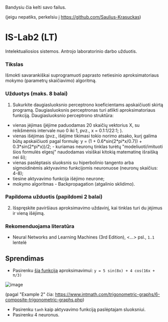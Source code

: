 Bandysiu čia kelti savo failus.

(jeigu nepatiks, perkelsiu į https://github.com/Saulius-Krasuckas)

# IS-Lab2 (LT)
Intelektualiosios sistemos. Antrojo laboratorinio darbo užduotis.

### Tikslas
Išmokti savarankiškai suprogramuoti paprasto netiesinio aproksimatoriaus mokymo (parametrų skaičiavimo) algoritmą.

### Užduotys (maks. 8 balai)
1. Sukurkite daugiasluoksnio perceptrono koeficientams apskaičiuoti skirtą programą. Daugiasluoksnis perceptronas turi atlikti aproksimatoriaus funkciją. Daugiasluoksnio perceptrono struktūra:
- vienas įėjimas (įėjime paduodamas 20 skaičių vektorius X, su reikšmėmis intervale nuo 0 iki 1, pvz., x = 0.1:1/22:1; ).
- vienas išėjimas (pvz., išėjime tikimasi tokio norimo atsako, kurį galima būtų apskaičiuoti pagal formulę: y = (1 + 0.6\*sin(2\*pi\*x/0.7)) + 0.3\*sin(2\*pi\*x))/2; - kuriamas neuronų tinklas turėtų "modeliuoti/imituoti šios formulės elgesį" naudodamas visiškai kitokią matematinę išraišką nei ši);
- vienas paslėptasis sluoksnis su hiperbolinio tangento arba sigmoidinėmis aktyvavimo funkcijomis neuronuose (neuronų skaičius: 4-8);
- tiesine aktyvavimo funkcija išėjimo neurone;
- mokymo algoritmas - Backpropagation (atgalinio sklidimo).

### Papildoma užduotis (papildomi 2 balai)
2. Išspręskite paviršiaus aproksimavimo uždavinį, kai tinklas turi du įėjimus ir vieną išėjimą.

### Rekomenduojama literatūra
- Neural Networks and Learning Machines (3rd Edition), <...> psl., `1.1` lentelė

## Sprendimas

- Pasirenku [šią funkciją](https://www.desmos.com/calculator/ydjfscafzm) aproksimavimui:
`y = 5 sin(8x) + 4 cos(16x + π/3)`

![image](https://user-images.githubusercontent.com/74717106/104397405-6b8e4880-5555-11eb-9c86-ac6ed781197f.png)

(pagal "Example 2" čia: https://www.intmath.com/trigonometric-graphs/6-composite-trigonometric-graphs.php)

- Pasirenku `tanh` kaip aktyvavimo funkciją paslėptajam sluoksniui.
- Pasirenku 4 neuronus.
